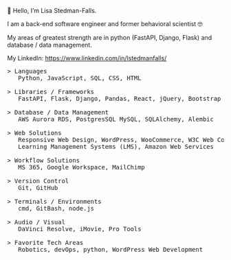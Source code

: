<p>👋 Hello, I’m Lisa Stedman-Falls.</p>
<p> I am a back-end software engineer and former behavioral scientist 🤓</p>

<p>My areas of greatest strength are in python (FastAPI, Django, Flask) and database / data management.</p>

My LinkedIn: https://www.linkedin.com/in/lstedmanfalls/

<pre>
> Languages
   Python, JavaScript, SQL, CSS, HTML

> Libraries / Frameworks
   FastAPI, Flask, Django, Pandas, React, jQuery, Bootstrap
    
> Database / Data Management
   AWS Aurora RDS, PostgresSQL MySQL, SQLAlchemy, Alembic
    
> Web Solutions
   Responsive Web Design, WordPress, WooCommerce, W3C Web Content Accessibility Guidelines (WCAG), 
   Learning Management Systems (LMS), Amazon Web Services

> Workflow Solutions
   MS 365, Google Workspace, MailChimp
    
> Version Control
   Git, GitHub

> Terminals / Environments
   cmd, GitBash, node.js

> Audio / Visual
   DaVinci Resolve, iMovie, Pro Tools

> Favorite Tech Areas
   Robotics, devOps, python, WordPress Web Development
</pre>
